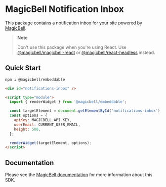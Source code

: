 # MagicBell Notification Inbox

This package contains a notification inbox for your site powered by [MagicBell](https://magicbell.com).

> **Note**
>
> Don't use this package when you're using React. Use [@magicbell/magicbell-react](https://github.com/magicbell-io/magicbell-js/tree/main/packages/react) or [@magicbell/react-headless](https://github.com/magicbell-io/magicbell-js/tree/main/packages/react-headless) instead.

## Quick Start

```sh
npm i @magicbell/embeddable
```

```html
<div id="notifications-inbox" />

<script type="module">
  import { renderWidget } from '@magicbell/embeddable';

  const targetElement = document.getElementById('notifications-inbox');
  const options = {
    apiKey: MAGICBELL_API_KEY,
    userEmail: CURRENT_USER_EMAIL,
    height: 500,
  };

  renderWidget(targetElement, options);
</script>
```

## Documentation

Please see the [MagicBell documentation](https://magicbell.com/docs/sdks/embeddable) for more information about this SDK.
